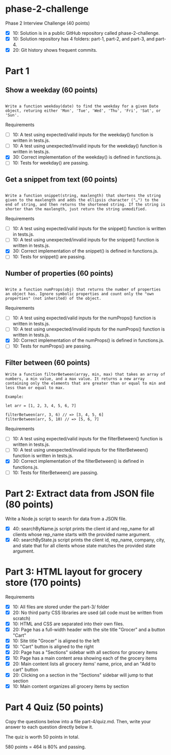 # phase-2-challenge
Phase 2 Interview Challenge (40 points)
- [x] 10: Solution is in a public GitHub repository called phase-2-challenge.
- [x] 10: Solution repository has 4 folders: part-1, part-2, and part-3, and part-4.
- [x] 20: Git history shows frequent commits.

# Part 1 
## Show a weekday (60 points)
``` 

Write a function weekday(date) to find the weekday for a given Date object, returing either 'Mon', 'Tue', 'Wed', 'Thu', 'Fri', 'Sat', or 'Sun'.

``` 
Requirements

 - [ ] 10: A test using expected/valid inputs for the weekday() function is written in tests.js.
 - [ ] 10: A test using unexpected/invalid inputs for the weekday() function is written in tests.js.
 - [x] 30: Correct implementation of the weekday() is defined in functions.js.
 - [ ] 10: Tests for weekday() are passing.
 
 ## Get a snippet from text (60 points)

 ``` 

Write a function snippet(string, maxlength) that shortens the string given to the maxlength and adds the ellipsis character ("…") to the end of string, and then returns the shortened string. If the string is shorter than the maxlength, just return the string unmodified.

```
Requirements

 - [ ] 10: A test using expected/valid inputs for the snippet() function is written in tests.js.
 - [ ] 10: A test using unexpected/invalid inputs for the snippet() function is written in tests.js.
 - [x] 30: Correct implementation of the snippet() is defined in functions.js.
 - [ ] 10: Tests for snippet() are passing.
 
## Number of properties (60 points)

```

Write a function numProps(obj) that returns the number of properties an object has. Ignore symbolic properties and count only the "own properties" (not inherited) of the object.
```
Requirements

 - [ ] 10: A test using expected/valid inputs for the numProps() function is written in tests.js.
 - [ ] 10: A test using unexpected/invalid inputs for the numProps() function is written in tests.js.
 - [x] 30: Correct implementation of the numProps() is defined in functions.js.
 - [ ] 10: Tests for numProps() are passing.

##  Filter between (60 points)
```
Write a function filterBetween(array, min, max) that takes an array of numbers, a min value, and a max value. It returns a new array containing only the elements that are greater than or equal to min and less than or equal to max.

Example:

let arr = [1, 2, 3, 4, 5, 6, 7]

filterBetween(arr, 3, 6) // => [3, 4, 5, 6]
filterBetween(arr, 5, 10) // => [5, 6, 7]
```
Requirements

 - [ ] 10: A test using expected/valid inputs for the filterBetween() function is written in tests.js.
 - [ ] 10: A test using unexpected/invalid inputs for the filterBetween() function is written in tests.js.
 - [x] 30: Correct implementation of the filterBetween() is defined in functions.js.
 - [ ] 10: Tests for filterBetween() are passing.

# Part 2: Extract data from JSON file (80 points)
Write a Node.js script to search for data from a JSON file.

 - [x] 40: searchByName.js script prints the client id and rep_name for all clients whose rep_name starts with the provided name argument.
 - [x] 40: searchByState.js script prints the client id, rep_name, company, city, and state that for all clients whose state matches the provided state argument.

 # Part 3: HTML layout for grocery store (170 points)
 Requirements

 - [x] 10: All files are stored under the part-3/ folder
 - [x] 20: No third party CSS libraries are used (all code must be written from scratch)
 - [x] 10: HTML and CSS are separated into their own files.
 - [x] 20: Page has a full-width header with the site title "Grocer" and a button "Cart"
 - [x] 10: Site title "Grocer" is aligned to the left
 - [x] 10: "Cart" button is aligned to the right
 - [x] 20: Page has a "Sections" sidebar with all sections for grocery items
 - [x] 10: Page has a main content area showing each of the grocery items
 - [x] 20: Main content lists all grocery items' name, price, and an "Add to cart" button
 - [x] 20: Clicking on a section in the "Sections" sidebar will jump to that section
 - [x] 10: Main content organizes all grocery items by section

 # Part 4 Quiz (50 points)
 Copy the questions below into a file part-4/quiz.md. Then, write your answer to each question directly below it.

The quiz is worth 50 points in total.

580 points = 464 is 80% and passing.